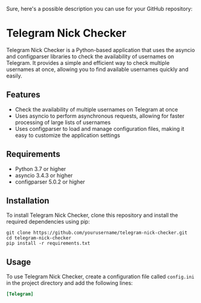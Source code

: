 Sure, here's a possible description you can use for your GitHub repository:

# Telegram Nick Checker

Telegram Nick Checker is a Python-based application that uses the asyncio and configparser libraries to check the availability of usernames on Telegram. It provides a simple and efficient way to check multiple usernames at once, allowing you to find available usernames quickly and easily.

## Features

- Check the availability of multiple usernames on Telegram at once
- Uses asyncio to perform asynchronous requests, allowing for faster processing of large lists of usernames
- Uses configparser to load and manage configuration files, making it easy to customize the application settings

## Requirements

- Python 3.7 or higher
- asyncio 3.4.3 or higher
- configparser 5.0.2 or higher

## Installation

To install Telegram Nick Checker, clone this repository and install the required dependencies using pip:

```
git clone https://github.com/yourusername/telegram-nick-checker.git
cd telegram-nick-checker
pip install -r requirements.txt
```

## Usage

To use Telegram Nick Checker, create a configuration file called `config.ini` in the project directory and add the following lines:

```ini
[Telegram]
